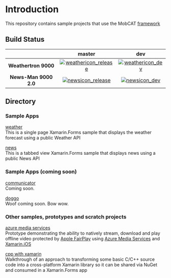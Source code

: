 # Introduction 
This repository contains sample projects that use the MobCAT [framework](https://github.com/xamarin/mobcat/tree/master/mobcat_shared)

## Build Status

|                               | __master__ | __dev__ |
|:-----------------------------:|:---------:|:--------:|
| __Weathertron 9000__             | [![weathericon_release]][weatherlink_release] | [![weathericon_dev]][weatherlink_dev]
| __News-Man 9000 2.0__             | [![newsicon_release]][newslink_release] | [![newsicon_dev]][newslink_dev]

[weathericon_dev]: https://dotnetcst.visualstudio.com/MobCAT/_apis/build/status/Weather/MobCAT-Weather-dev?branchName=dev
[weatherlink_dev]: https://dotnetcst.visualstudio.com/MobCAT/_apis/build/status/Weather/MobCAT-Weather-dev?branchName=dev
[weathericon_release]: https://dotnetcst.visualstudio.com/MobCAT/_apis/build/status/Weather/MobCAT-Weather-Release?branchName=dev
[weatherlink_release]: https://dotnetcst.visualstudio.com/MobCAT/_build/latest?definitionId=73&branchName=dev

[newsicon_dev]: https://dotnetcst.visualstudio.com/MobCAT/_apis/build/status/News/MobCAT-News-Dev?branchName=dev
[newslink_dev]: https://dotnetcst.visualstudio.com/MobCAT/_build/latest?definitionId=70&branchName=dev
[newsicon_release]: https://dotnetcst.visualstudio.com/MobCAT/_apis/build/status/News/MobCAT-News-Release?branchName=dev
[newslink_release]: https://dotnetcst.visualstudio.com/MobCAT/_build/latest?definitionId=74&branchName=dev

## Directory 
### Sample Apps

[weather](https://github.com/xamarin/mobcat/tree/master/samples/weather)  
This is a single page Xamarin.Forms sample that displays the weather forecast using a public Weather API 

[news](https://github.com/xamarin/mobcat/tree/master/samples/news)  
This is a tabbed view Xamarin.Forms sample that displays news using a public News API

### Sample Apps (coming soon)

[communicator]()  
Coming soon.

[doggo]()  
Woof coming soon. Bow wow.

### Other samples, prototypes and scratch projects

[azure media services](https://github.com/xamcat/mobcat-samples/tree/master/azure_media_services)  
Prototype demonstrating the ability to natively stream, download and play offline video protected by [Apple FairPlay](https://developer.apple.com/streaming/fps/) using [Azure Media Services](https://docs.microsoft.com/en-gb/azure/media-services/) and [Xamarin.iOS](https://docs.microsoft.com/en-us/xamarin/ios/)

[cpp with xamarin](https://github.com/xamcat/mobcat-samples/tree/master/cpp_with_xamarin)  
Walkthrough of an approach to transforming some basic C/C++ source code into a cross-platform Xamarin library so it can be shared via NuGet and consumed in a Xamarin.Forms app